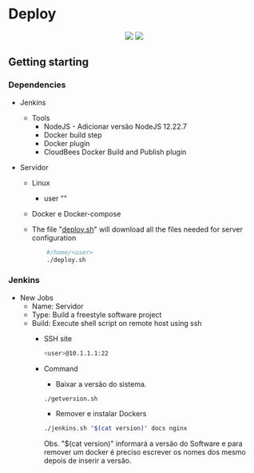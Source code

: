 # Deploy

<p align="center">
    <img src="http://img.shields.io/static/v1?label=STATUS&message=Deploy&color=green&style=for-the-badge"/> <img src="http://img.shields.io/static/v1?label=OS&message=Debian&color=green&style=for-the-badge"/>
</p>

## Getting starting

### Dependencies

* Jenkins
  * Tools
    * NodeJS - Adicionar versão NodeJS 12.22.7
    * Docker build step
    * Docker plugin
    * CloudBees Docker Build and Publish plugin

* Servidor
  * Linux
    * user "<user>"
  * Docker e Docker-compose
  * The file "[deploy.sh](/deploy.sh)" will download all the files needed for server configuration

    ```sh
        #/home/<user>
        ./deploy.sh
    ```

### Jenkins

* New Jobs
  * Name: Servidor
  * Type: Build a freestyle software project
  * Build: Execute shell script on remote host using ssh
    * SSH site

        ```sh
        <user>@10.1.1.1:22
        ```

    * Command
      * Baixar a versão do sistema.

      ```sh
      ./getversion.sh
      ```

      * Remover e instalar Dockers

      ```sh
      ./jenkins.sh "$(cat version)" docs nginx
      ```

      Obs. "$(cat version)" informará a versão do Software e para remover um docker é preciso escrever os nomes dos mesmo depois de inserir a versão.
